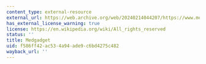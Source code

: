 ```yaml
---
content_type: external-resource
external_url: https://web.archive.org/web/20240214044207/https://www.medgadget.com/
has_external_license_warning: true
license: https://en.wikipedia.org/wiki/All_rights_reserved
status: ''
title: Medgadget
uid: f586ff42-ac53-4a94-ade9-c6bd4275c482
wayback_url: ''
---
```

